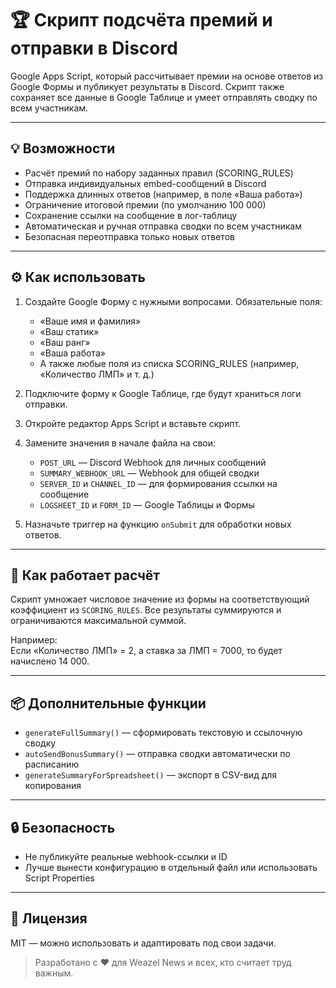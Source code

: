 # 🏆 Скрипт подсчёта премий и отправки в Discord

Google Apps Script, который рассчитывает премии на основе ответов из Google Формы и публикует результаты в Discord. Скрипт также сохраняет все данные в Google Таблице и умеет отправлять сводку по всем участникам.

---

## 💡 Возможности

- Расчёт премий по набору заданных правил (SCORING_RULES)
- Отправка индивидуальных embed-сообщений в Discord
- Поддержка длинных ответов (например, в поле «Ваша работа»)
- Ограничение итоговой премии (по умолчанию 100 000)
- Сохранение ссылки на сообщение в лог-таблицу
- Автоматическая и ручная отправка сводки по всем участникам
- Безопасная переотправка только новых ответов

---

## ⚙️ Как использовать

1. Создайте Google Форму с нужными вопросами. Обязательные поля:
    - «Ваше имя и фамилия»
    - «Ваш статик»
    - «Ваш ранг»
    - «Ваша работа»
    - А также любые поля из списка SCORING_RULES (например, «Количество ЛМП» и т. д.)

2. Подключите форму к Google Таблице, где будут храниться логи отправки.

3. Откройте редактор Apps Script и вставьте скрипт.

4. Замените значения в начале файла на свои:

    - `POST_URL` — Discord Webhook для личных сообщений
    - `SUMMARY_WEBHOOK_URL` — Webhook для общей сводки
    - `SERVER_ID` и `CHANNEL_ID` — для формирования ссылки на сообщение
    - `LOGSHEET_ID` и `FORM_ID` — Google Таблицы и Формы

5. Назначьте триггер на функцию `onSubmit` для обработки новых ответов.

---

## 🧠 Как работает расчёт

Скрипт умножает числовое значение из формы на соответствующий коэффициент из `SCORING_RULES`. Все результаты суммируются и ограничиваются максимальной суммой.

Например:  
Если «Количество ЛМП» = 2, а ставка за ЛМП = 7000, то будет начислено 14 000.

---

## 📦 Дополнительные функции

- `generateFullSummary()` — сформировать текстовую и ссылочную сводку
- `autoSendBonusSummary()` — отправка сводки автоматически по расписанию
- `generateSummaryForSpreadsheet()` — экспорт в CSV-вид для копирования

---

## 🔒 Безопасность

- Не публикуйте реальные webhook-ссылки и ID
- Лучше вынести конфигурацию в отдельный файл или использовать Script Properties

---

## 📄 Лицензия

MIT — можно использовать и адаптировать под свои задачи.

> Разработано с ❤️ для Weazel News и всех, кто считает труд важным.
